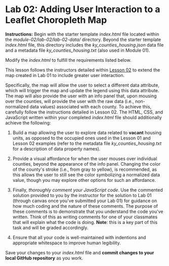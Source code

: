 # Lab 02: Adding User Interaction to a Leaflet Choropleth Map

**Instructions:** Begin with the starter template *index.html* file located within the *module-02/lab-02/lab-02-data/* directory. Beyond the starter template *index.html* file, this directory includes  the *ky_counties_housing.json* data file and a metadata file *ky_counties_housing.txt* (also used in Module 01).

Modify the *index.html* to fulfill the requirements listed below. 

This lesson follows the instructors detailed within [Lesson 02](../lesson-02.md) to extend the map created in Lab 01 to include greater user interaction. 

Specifically, the map will allow the user to select a different data attribute, which will trigger the map and update the legend using this data attribute. The map will also provide the user with an info panel that, upon mousing over the counties, will provide the user with the raw data (i.e., non-normalized data values) associated with each county. To achieve this, carefully follow the instructions detailed in Lesson 02. The HTML, CSS, and JavaScript written within your completed *index.html* file should additionally achieve the following:

1. Build a map allowing the user to explore data related to **vacant** housing units, as opposed to the occupied ones used in the Lesson 01 and Lesson 02 examples (refer to the metadata file *ky_counties_housing.txt* for a description of data property names).

2. Provide a visual affordance for when the user mouses over individual counties, beyond the appearance of the info panel. Changing the color of the county's stroke (i.e., from gray to yellow), is recommended, as this allows the user to still see the color symbolizing a normalized data value, though you may explore other options for such an affordance.

3. Finally, *thoroughly comment your JavaScript code*. Use the commented solution provided to you by the instructor for the solution to Lab 01 (through canvas once you've submitted your Lab 01) for guidance on how much coding and the nature of these comments. The purpose of these comments is to demonstrate that you understand the code you've written. Think of this as writing comments for one of your classmates that will explain what the code is doing. **Note**: this is a key part of this task and will be graded accordingly.

4. Ensure that all your code is well-maintained with indentions and appropriate whitespace to improve human legibility.

Save your changes to your *index.html* file and **commit changes to your local GitHub repository** as you work.